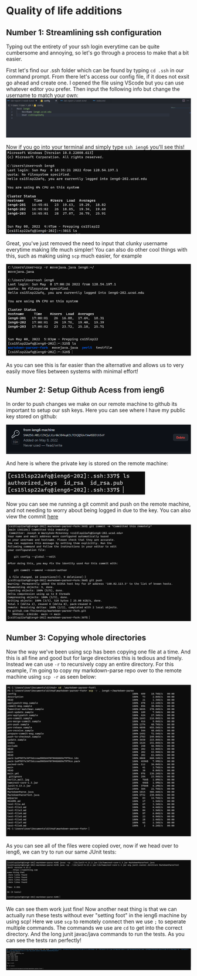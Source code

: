 Quality of life additions
=======================

Number 1: Streamlining ssh configuration
------
Typing out the entirety of your ssh login everytime can be quite cumbersome and annoying, so let's go through a process to make that a bit easier.

First let's find our .ssh folder which can be found by typing `cd .ssh` in our command prompt. From there let's access our config file, if it does not exsit go ahead and create one. I opened the file using VScode but you can use whatever editor you prefer. Then input the following info but change the username to match your own:
![Image](configedit.png)


Now if you go into your terminal and simply type `ssh ieng6` you'll see this!
![Image](wearein.png)

Great, you've just removed the need to input that clunky username everytime making life much simpler!
You can also do other cool things with this, such as making using `scp` much easier, for example

![Image](SCP.png)

As you can see this is far easier than the alternative and allows us to very easily move files between systems with minimal effort!

Number 2: Setup Github Acess from ieng6
-------------
In order to push changes we make on our remote machine to github its important to setup our ssh keys. Here you can see where I have my public key stored on github:

![Image](githubkey.png)

And here is where the private key is stored on the remote machine:

![Image](privkeys.png)

Now you can see me running a git commit and push on the remote machine, and not needing to worry about being logged in due to the key. You can also view the commit [here](https://github.com/TheJoeship/markdown-parser-fork/commit/136118cab5f975a75de118445324f896e843c23c)

![Image](Remotecommit.png)


Number 3: Copying whole directories
----------
Now the way we've been using scp has been copying one file at a time. And this is all fine and good but for large directories this is tedious and timely. Instead we can use `-r` to recursively copy an entire directory. For this example, I'm going to copy my markdown-parse repo over to the remote machine using `scp -r` as seen below:

![Image](copying.png)

As you can see all of the files were copied over, now if we head over to ieng6, we can try to run our same JUnit tests:

![Image](tests2.png)

We can see them work just fine! Now another neat thing is that we can actually run these tests without ever "setting foot" in the ieng6 machine by using scp! Here we use `scp` to remotely connect then we use `;` to seperate multiple commands. The commands we use are `cd` to get into the correct directory. And the long junit javac/java commands to run the tests. As you can see the tests ran perfectly!

![Image](Finally.png)
